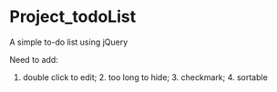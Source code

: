 # Project_todoList
A simple to-do list using jQuery

Need to add:

1. double click to edit; 2. too long to hide; 3. checkmark; 4. sortable
